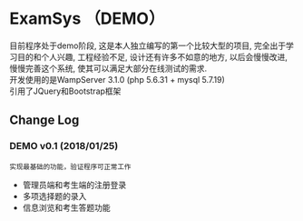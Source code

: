 ExamSys （DEMO）
===========================
目前程序处于demo阶段, 这是本人独立编写的第一个比较大型的项目, 完全出于学习目的和个人兴趣, 工程经验不足, 设计还有许多不如意的地方, 以后会慢慢改进, 慢慢完善这个系统, 使其可以满足大部分在线测试的需求. <br>
开发使用的是WampServer 3.1.0 (php 5.6.31 + mysql 5.7.19) <br>
引用了JQuery和Bootstrap框架 <br>

Change Log
-----------
### DEMO v0.1 (2018/01/25)
    实现最基础的功能，验证程序可正常工作
  * 管理员端和考生端的注册登录
  * 多项选择题的录入
  * 信息浏览和考生答题功能
